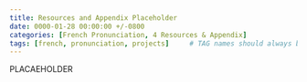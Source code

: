 ```yaml
---
title: Resources and Appendix Placeholder
date: 0000-01-28 00:00:00 +/-0800
categories: [French Pronunciation, 4 Resources & Appendix]
tags: [french, pronunciation, projects]     # TAG names should always be lowercase
---
```


PLACAEHOLDER

